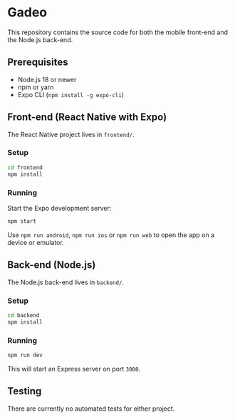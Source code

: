 # Gadeo

This repository contains the source code for both the mobile front-end and the Node.js back-end.

## Prerequisites

- Node.js 18 or newer
- npm or yarn
- Expo CLI (`npm install -g expo-cli`)

## Front-end (React Native with Expo)

The React Native project lives in `frontend/`.

### Setup

```bash
cd frontend
npm install
```

### Running

Start the Expo development server:

```bash
npm start
```

Use `npm run android`, `npm run ios` or `npm run web` to open the app on a device or emulator.

## Back-end (Node.js)

The Node.js back-end lives in `backend/`.

### Setup

```bash
cd backend
npm install
```

### Running

```bash
npm run dev
```

This will start an Express server on port `3000`.

## Testing

There are currently no automated tests for either project.
